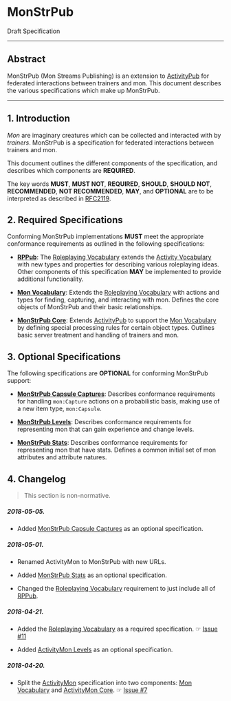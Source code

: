 #  MonStrPub
Draft Specification

 - - -

##  Abstract  ##

MonStrPub (Mon Streams Publishing) is an extension to [ActivityPub][] for federated interactions between trainers and mon.
This document describes the various specifications which make up MonStrPub.

 - - -

##  1. Introduction  ##

*Mon* are imaginary creatures which can be collected and interacted with by *trainers*.
MonStrPub is a specification for federated interactions between trainers and mon.

This document outlines the different components of the specification, and describes which components are **REQUIRED**.

The key words **MUST**, **MUST NOT**, **REQUIRED**, **SHOULD**, **SHOULD NOT**, **RECOMMENDED**, **NOT RECOMMENDED**, **MAY**, and **OPTIONAL** are to be interpreted as described in [RFC2119][].

##  2. Required Specifications  ##

Conforming MonStrPub implementations **MUST** meet the appropriate conformance requirements as outlined in the following specifications:

 +  **[RPPub][]**:
    The [Roleplaying Vocabulary][] extends the [Activity Vocabulary][] with new types and properties for describing various roleplaying ideas.
    Other components of this specification **MAY** be implemented to provide additional functionality.

 +  **[Mon Vocabulary][]**:
    Extends the [Roleplaying Vocabulary][] with actions and types for finding, capturing, and interacting with mon.
    Defines the core objects of MonStrPub and their basic relationships.

 +  **[MonStrPub Core][]**:
    Extends [ActivityPub][] to support the [Mon Vocabulary][] by defining special processing rules for certain object types.
    Outlines basic server treatment and handling of trainers and mon.

##  3. Optional Specifications  ##

The following specifications are **OPTIONAL** for conforming MonStrPub support:

 +  **[MonStrPub Capsule Captures][]**:
    Describes conformance requirements for handling `mon:Capture` actions on a probabilistic basis, making use of a new item type, `mon:Capsule`.

 +  **[MonStrPub Levels][]**:
    Describes conformance requirements for representing mon that can gain experience and change levels.

 +  **[MonStrPub Stats][]**:
    Describes conformance requirements for representing mon that have stats.
    Defines a common initial set of mon attributes and attribute natures.

##  4. Changelog  ##

 >  This section is non-normative.

#####  2018-05-05.

 +  Added [MonStrPub Capsule Captures][] as an optional specification.

#####  2018-05-01.

 +  Renamed ActivityMon to MonStrPub with new URLs.

 +  Added [MonStrPub Stats][] as an optional specification.

 +  Changed the [Roleplaying Vocabulary][] requirement to just include all of [RPPub][].

#####  2018-04-21.

 +  Added the [Roleplaying Vocabulary][] as a required specification.
    ☞ [Issue #11](https://github.com/kibimon/activitymon/issues/11)

 +  Added [ActivityMon Levels][MonStrPub Levels] as an optional specification.

#####  2018-04-20.

 +  Split the [ActivityMon][MonStrPub] specification into two components: [Mon Vocabulary][] and [ActivityMon Core][MonStrPub Core].
    ☞ [Issue #7](https://github.com/kibimon/activitymon/issues/7)


[Activity Vocabulary]:        <https://www.w3.org/TR/activitystreams-vocabulary/>   "Activity Vocabulary"
[ActivityPub]:                <https://www.w3.org/TR/activitypub/>                  "ActivityPub"
[Mon Vocabulary]:             <https://www.monstr.pub/spec/mon-vocabulary/>         "Mon Vocabulary"
[MonStrPub]:                  <https://www.monstr.pub/spec/monstrpub-overview/>     "MonStrPub"
[MonStrPub Capsule Captures]: <https://www.monstr.pub/spec/monstrpub-capsules/>     "MonStrPub Capsule Captures"
[MonStrPub Core]:             <https://www.monstr.pub/spec/monstrpub-core/>         "MonStrPub Core"
[MonStrPub Levels]:           <https://www.monstr.pub/spec/monstrpub-levels/>       "MonStrPub Levels"
[MonStrPub Stats]:            <https://www.monstr.pub/spec/monstrpub-stats/>        "MonStrPub Stats"
[RFC2119]:                    <https://tools.ietf.org/html/rfc2119>                 "Key words for use in RFCs to Indicate Requirement Levels"
[RPPub]:                      <https://www.monstr.pub/spec/rppub-overview/>         "RPPub"
[Roleplaying Vocabulary]:     <https://www.monstr.pub/spec/roleplaying-vocabulary/> "Roleplaying Vocabulary"
